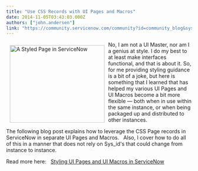 ```yaml
---
title: "Use CSS Records with UI Pages and Macros"
date: 2014-11-05T03:43:03.000Z
authors: ["john.andersen"]
link: "https://community.servicenow.com/community?id=community_blog&sys_id=b25de629dbd0dbc01dcaf3231f961972"
---
```

<p><img alt="A Styled Page in ServiceNow" class="size-full aligncenter wp-image-2425 jiveImage" height="210" src="http://www.john-james-andersen.com/wp-content/uploads/styledpage.png" style="float: left; vertical-align: bottom; padding: 10px;" width="257"/>No, I am not a UI Master, nor am I a genius at style. I do my best to at least make interfaces functional, and that is about it. So, for me providing styling guidance is a bit of a joke, but here is something that I learned that has helped my various UI Pages and UI Macros become a bit more flexible — both when in use within the same instance, or when being packaged up and distributed to other instances.</p><p></p><p>The following blog post explains how to leverage the CSS Page records in ServiceNow in separate UI Pages and Macros.   Also, I cover how to do all of this in a manner that does not rely on Sys_id's that could change from instance to instance.</p><p></p><p>Read more here:   <a title="w.john-james-andersen.com/blog/service-now/flexible-styling-servicenow-ui-pages-macros.html" href="http://www.john-james-andersen.com/blog/service-now/flexible-styling-servicenow-ui-pages-macros.html">Styling UI Pages and UI Macros in ServiceNow</a></p>